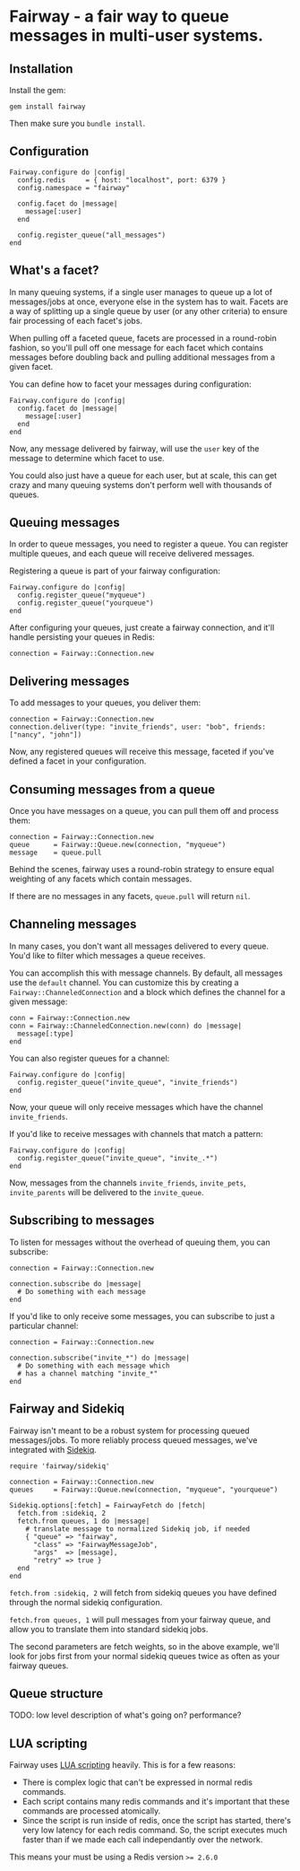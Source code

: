 # Fairway - a fair way to queue messages in multi-user systems.

## Installation

Install the gem:

    gem install fairway

Then make sure you `bundle install`.

## Configuration

    Fairway.configure do |config|
      config.redis     = { host: "localhost", port: 6379 }
      config.namespace = "fairway"
    
      config.facet do |message|
        message[:user]
      end

      config.register_queue("all_messages")
    end
    
## What's a facet?

In many queuing systems, if a single user manages to queue up a lot of messages/jobs at once,
everyone else in the system has to wait.  Facets are a way of splitting up a single queue by
user (or any other criteria) to ensure fair processing of each facet's jobs.

When pulling off a faceted queue, facets are processed in a round-robin fashion, so you'll pull
off one message for each facet which contains messages before doubling back and pulling
additional messages from a given facet.

You can define how to facet your messages during configuration:

    Fairway.configure do |config|
      config.facet do |message|
        message[:user]
      end
    end

Now, any message delivered by fairway, will use the `user` key of the message to determine
which facet to use.

You could also just have a queue for each user, but at scale, this can get crazy and many
queuing systems don't perform well with thousands of queues.

## Queuing messages

In order to queue messages, you need to register a queue. You can register multiple queues,
and each queue will receive delivered messages.

Registering a queue is part of your fairway configuration:

    Fairway.configure do |config|
      config.register_queue("myqueue")
      config.register_queue("yourqueue")
    end

After configuring your queues, just create a fairway connection,
and it'll handle persisting your queues in Redis:

    connection = Fairway::Connection.new

## Delivering messages

To add messages to your queues, you deliver them:

    connection = Fairway::Connection.new
    connection.deliver(type: "invite_friends", user: "bob", friends: ["nancy", "john"])

Now, any registered queues will receive this message, faceted if you've defined
a facet in your configuration.

## Consuming messages from a queue

Once you have messages on a queue, you can pull them off and process them:

    connection = Fairway::Connection.new
    queue      = Fairway::Queue.new(connection, "myqueue")
    message    = queue.pull

Behind the scenes, fairway uses a round-robin strategy to ensure equal weighting of
any facets which contain messages.

If there are no messages in any facets, `queue.pull` will return `nil`.

## Channeling messages

In many cases, you don't want all messages delivered to every queue. You'd like
to filter which messages a queue receives.

You can accomplish this with message channels. By default, all messages use the `default`
channel. You can customize this by creating a `Fairway::ChanneledConnection` and
a block which defines the channel for a given message:

    conn = Fairway::Connection.new
    conn = Fairway::ChanneledConnection.new(conn) do |message|
      message[:type]
    end

You can also register queues for a channel:

    Fairway.configure do |config|
      config.register_queue("invite_queue", "invite_friends")
    end
    
Now, your queue will only receive messages which have the channel `invite_friends`.

If you'd like to receive messages with channels that match a pattern:

    Fairway.configure do |config|
      config.register_queue("invite_queue", "invite_.*")
    end

Now, messages from the channels `invite_friends`, `invite_pets`, `invite_parents` will
be delivered to the `invite_queue`.

## Subscribing to messages

To listen for messages without the overhead of queuing them, you can subscribe:

    connection = Fairway::Connection.new

    connection.subscribe do |message|
      # Do something with each message
    end

If you'd like to only receive some messages, you can subscribe to just a particular channel:

    connection = Fairway::Connection.new

    connection.subscribe("invite_*") do |message|
      # Do something with each message which
      # has a channel matching "invite_*"
    end

## Fairway and Sidekiq

Fairway isn't meant to be a robust system for processing queued messages/jobs. To more reliably
process queued messages, we've integrated with [Sidekiq](http://sidekiq.org/).

    require 'fairway/sidekiq'

    connection = Fairway::Connection.new
    queues     = Fairway::Queue.new(connection, "myqueue", "yourqueue")

    Sidekiq.options[:fetch] = FairwayFetch do |fetch|
      fetch.from :sidekiq, 2
      fetch.from queues, 1 do |message|
        # translate message to normalized Sidekiq job, if needed
        { "queue" => "fairway",
          "class" => "FairwayMessageJob",
          "args"  => [message],
          "retry" => true }
      end
    end

`fetch.from :sidekiq, 2` will fetch from sidekiq queues you have defined through the
normal sidekiq configuration.

`fetch.from queues, 1` will pull messages from your fairway queue, and allow you to translate
them into standard sidekiq jobs.

The second parameters are fetch weights, so in the above example, we'll look for jobs first from
your normal sidekiq queues twice as often as your fairway queues.

## Queue structure

TODO: low level description of what's going on? performance?

## LUA scripting

Fairway uses [LUA scripting](http://redis.io/commands/eval) heavily. This is for a few reasons:

* There is complex logic that can't be expressed in normal redis commands.
* Each script contains many redis commands and it's important that these
commands are processed atomically.
* Since the script is run inside of redis, once the script has started,
there's very low latency for each redis command.  So, the script executes
much faster than if we made each call independantly over the network.

This means your must be using a Redis version `>= 2.6.0`
